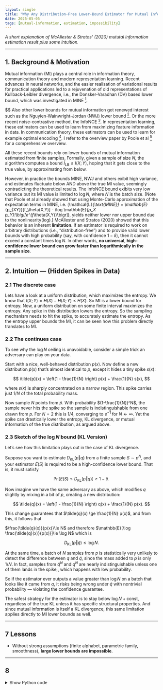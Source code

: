```yaml
---
layout: single
title: "Why Any Distribution-Free Lower-Bound Estimator for Mutual Information Can’t Beat ln N"
date: 2025-05-05
tags: [mutual-information, estimation, impossibility]
---
```


*A short explanation of McAllester & Stratos' (2020) mututal information estimation result plus some intuition.*

---

## 1. Background & Motivation

Mutual information (MI) plays a central role in information theory, communication theory and modern representation learning. 
Recent advances in neural networks, and the easier realisation of variational results for practical applications led to a rejuvenation of old representations of Kullback-Leibler divergence, 
i.e., the Donsker-Varadhan (DV) based lower bound, which was investigated in MINE [^Belghazi18]. 

$$
Also other lower bounds for mutual information got renewed interest such as the Nguyien-Wainwright-Jordan (NWJ) lower bound [^NWJ10]. 
Or the more recent noise-contrastive method, the InfoNCE [^NCE10]. In representation learning, these estimators can be used to learn from maximizing feature information in data. 
In communication theory, these estimators can be used to learn for example optimal encoding [^Fritschek19]. I refer to the overview paper by Poole et al [^Poole19] for a comprehensive overview.

All these recent bounds rely on lower bounds of mutual information estimated from finite samples. 
Formally, given a sample of size $N$, the algorithm computes a bound $\widehat I_{\mathrm{LB}} \le I(X;Y)$, hoping that it gets close to the true value, by approximating from below.

However, in practice the bounds MINE, NWJ and others exibit high variance, and estimates fluctuate below AND above the true MI value, seemingly contradicting the theoretical results. The InfoNCE bound exibits very low variance but its MI value is limited to $\log N$, where $N$ is the batch size.
[Note that Poole et al already showed that using Monte-Carlo approximation of the expectation terms in MINE, i.e. \(\mathcal{L}_{\text{MINE}}
      = \mathbb{E}_{p_{XY}}[f_\theta(X,Y)]
        - \log \mathbb{E}_{p_X p_Y}\!\bigl[e^{f_\theta(X,Y)}\bigr]\), yields neither lower nor upper bound due to the nonlinearity(log).]
McAllester and Stratos (2020) showed that this behavior is an inherent **limitation**. 
If an estimator is required to work on arbitrary distributions (i.e., “distribution-free”) and to provide valid lower bounds with high probability (say, with confidence $1 - \delta$), 
then it cannot exceed a constant times $\log N$. In other words, **no universal, high-confidence lower bound can grow faster than logarithmically in the sample size**.

[^Belghazi18]: Belghazi, M. I. *et al.* (2018).  
  **Mutual Information Neural Estimation (MINE)**.  
  *Proceedings of the 35th International Conference on Machine Learning*.
[^NWJ10]: Nguyen, X., Wainwright, M. J., & Jordan, M. I. (2010).  
**Estimating Divergence Functionals and the Likelihood Ratio by Convex Risk Minimization.**  
*IEEE Transactions on Information Theory*, 56 (11), 5847-5861.  

[^NCE10]: Gutmann, M., & Hyvärinen, A. (2010).  
**Noise-Contrastive Estimation: A New Estimation Principle for Unnormalized Statistical Models.**  
In *Proceedings of AISTATS 13*, 297-304.  

[^Fritschek19]: Fritschek, R., Schaefer, R. F., & Wunder, G. (2019).  
**Deep Learning for Channel Coding via Neural Mutual Information Estimation.**  
In *Proceedings of the 2019 IEEE 20th International Workshop on Signal Processing Advances in Wireless Communications* (SPAWC), 1-5.  

[^Poole19]: Poole, B., Ozair, S., van den Oord, A., Alemi, A. A., & Tucker, G. (2019).  
&nbsp;&nbsp;**On Variational Bounds of Mutual Information.**  
In *Proceedings of the 36th International Conference on Machine Learning* (ICML), 5171-5180.
---

## 2. Intuition — (Hidden Spikes in Data)

### 2.1 The discrete case
Lets have a look at a uniform distribution, which maximizes the entropy.
We know that $I(X;Y) = H(X) - H(X;Y) \le H(X)$. So MI is a lower bound for entropy. Now, a uniform distribution on some finite interval maximizes the entropy. 
Any spike in this distribution lowers the entropy. So the sampling mechanism needs to hit the spike, to accurately estimate the entropy. 
As the entropy upper bounds the MI, it can be seen how this problem directly translates to MI.

### 2.2 The continues case

To see why the $\log N$ ceiling is unavoidable, consider a simple trick an adversary can play on your data.

Start with a nice, well-behaved distribution $p(x)$. Now define a new distribution $\tilde{p}(x)$ that’s almost identical to $p$, except it hides a tiny spike $s(x)$:

$$
\tilde{p}(x) = \left(1 - \frac{1}{N} \right) p(x) + \frac{1}{N} s(x),
$$

where $s(x)$ is sharply concentrated on a narrow region. This spike carries just $1/N$ of the total probability mass.

Now sample $N$ points from $\tilde{p}$. With probability $(1-\frac{1}{N})^N$, the sample never hits the spike so the sample is indistinguishable from one drawn from $p$. 
For $N=2$ this is $1/4$, converging to $e^{-1}$ for $N\leftarrow \infty$.  Yet the spike can drastically lower the entropy, KL divergence, or mutual information of the true distribution, as argued above.

### 2.3 Sketch of the $\log N$ bound (KL Version)

Let’s see how this limitation plays out in the case of KL divergence.

Suppose you want to estimate $D_{\mathrm{KL}}(p \Vert q)$ from a finite sample $S \sim p^N$, and your estimator $E(S)$ is required to be a high-confidence lower bound. 
That is, it must satisfy

$$
\Pr\left[ E(S) \le D_{\mathrm{KL}}(p \Vert q) \right] \ge 1 - \delta.
$$

Now imagine we have the same adversary as above, which modifies $q$ slightly by mixing in a bit of $p$, creating a new distribution:

$$
\tilde{q}(x) = \left(1 - \frac{1}{N} \right) q(x) + \frac{1}{N} p(x).
$$

This change guarantees that $\tilde{q}(x) \ge \frac{1}{N} p(x)$, and from this, it follows that

$\frac{\tilde{q}(x)}{p(x)}\le N$ and therefore $\mathbb{E}[\log \frac{\tilde{q}(x)}{p(x)}]\le \log N$ which is

$$
D_{\mathrm{KL}}(p \Vert \tilde{q}) \le \log N.
$$

At the same time, a batch of $N$ samples from $p$ is statistically very unlikely to detect the difference between $q$ and $\tilde{q}$, since the mass added to $p$ is only $1/N$.
In fact, samples from $\tilde{q}^N$ and $q^N$ are nearly indistinguishable unless one of them lands in the spike,, which happens with low probability.

So if the estimator ever outputs a value greater than $\log N$ on a batch that looks like it came from $q$, it risks being wrong under $\tilde{q}$ with nontrivial probability — violating the confidence guarantee.

The safest strategy for the estimator is to stay below $\log N + \text{const}$, regardless of the true KL unless it has specific structural properties. 
And since mutual information is itself a KL divergence, this same limitation applies directly to MI lower bounds as well.

---
## 7  Lessons

* Without strong assumptions (finite alphabet, parametric family,
  smoothness), **large lower bounds are impossible**.

---

## 8

<details>
<summary>Show Python code</summary>

{% highlight python %} 
import numpy as np
import matplotlib.pyplot as plt

N = 100          # batch size
eps = 1/N        # hidden mass
width = 0.003    # spike width
pos = 0.8        # spike start

# pdfs on [0,1]
x = np.linspace(0, 1, 2000)
p_pdf = np.ones_like(x)
q_pdf = np.ones_like(x)*(1-eps)
q_pdf += ((x>=pos) & (x<=pos+width)) * (eps/width)

# sample N points from q_pdf  (naive rejection sampling)
rng = np.random.default_rng(0)
samps = []
while len(samps) < N:
    u = rng.random()
    if rng.random() <= q_pdf[(np.abs(x-u)<1e-3)][0] / q_pdf.max():
        samps.append(u)
samps = np.array(samps)

# plot
plt.figure(figsize=(9,3))
plt.plot(x, p_pdf, label='p: uniform')
plt.plot(x, q_pdf, label='tilde p: uniform + spike')
plt.axvspan(pos, pos+width, color='red', alpha=0.25, label='spike')
plt.scatter(samps, np.zeros_like(samps), marker='|', s=80, color='k', label='samples')
plt.ylim(0, q_pdf.max()*1.1)
plt.xlabel('x'); plt.ylabel('pdf')
plt.title(f'Adversarial spike (ε={eps}, unseen by N={N} samples)')
plt.legend(frameon=False); plt.tight_layout()
plt.savefig('adversarial_spike.png', dpi=150)
```
{% endhighlight %} 

<\details>
